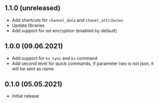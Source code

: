 ## 1.1.0 (unreleased)
- Add shortcuts for `channel_data` and `chanel_attributes`
- Update libraries
- Add support for ssl encryption (enabled by default)

## 1.0.0 (09.06.2021)
- Add support for `ks_sync` and `ks` command
- Add second level for quick commands, if parameter two is not json, it will be sent as name

## 0.1.0 (05.05.2021)
- Initial release
